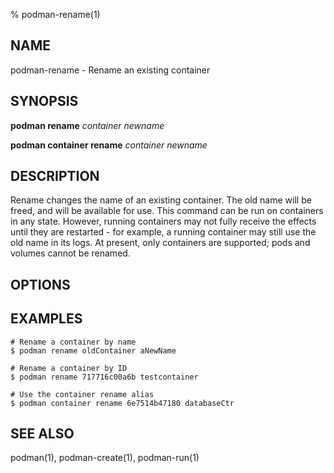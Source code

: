 % podman-rename(1)

## NAME
podman\-rename - Rename an existing container

## SYNOPSIS
**podman rename** *container* *newname*

**podman container rename** *container* *newname*

## DESCRIPTION
Rename changes the name of an existing container.
The old name will be freed, and will be available for use.
This command can be run on containers in any state.
However, running containers may not fully receive the effects until they are restarted - for example, a running container may still use the old name in its logs.
At present, only containers are supported; pods and volumes cannot be renamed.

## OPTIONS

## EXAMPLES

```
# Rename a container by name
$ podman rename oldContainer aNewName
```

```
# Rename a container by ID
$ podman rename 717716c00a6b testcontainer
```

```
# Use the container rename alias
$ podman container rename 6e7514b47180 databaseCtr
```

## SEE ALSO
podman(1), podman-create(1), podman-run(1)
